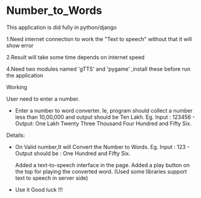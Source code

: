 # Number_to_Words

This application  is did fully in python/django 

1.Need internet connection to work the "Text to speech" without that it will  show error

2.Result will take some time depends on internet speed

4.Need two modules named  'gTTS' and 'pygame'  ,install these before run the application


Working 

User need to enter a number.
- Enter a number to word converter. Ie, program should collect a number less
than 10,00,000 and output should be Ten Lakh.
Eg. Input : 123456 -
Output: One Lakh Twenty Three Thousand Four Hundred and Fifty Six.

Details:

- On Valid number,It will Convert the Number to Words.
Eg. Input : 123 -
  Output should be : One Hundred and Fifty Six.

  Added a text-to-speech interface in the page. Added a play button
  on the top for playing the converted word. (Used some libraries support text to
  speech in server side)



- Use it  Good luck !!!
